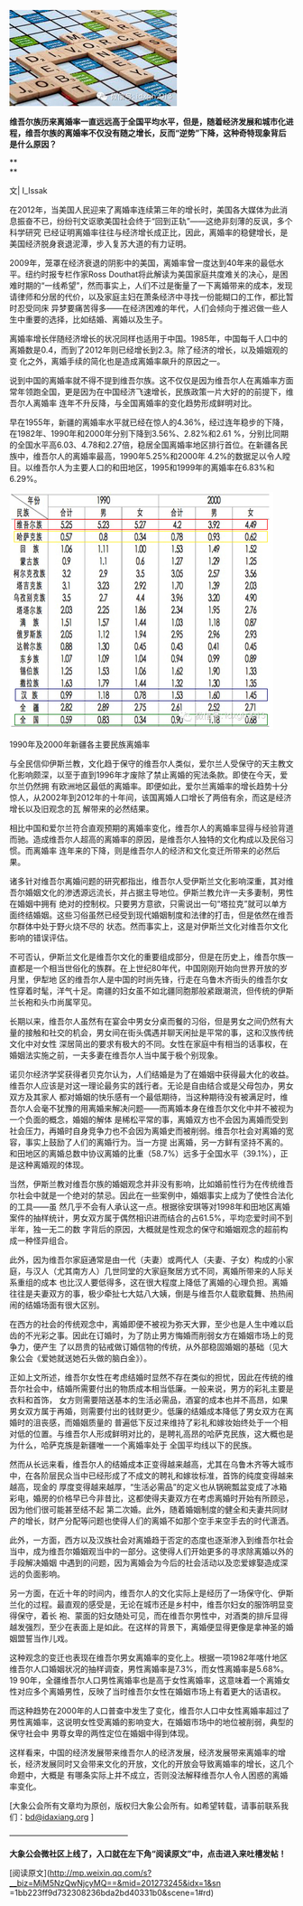 ![](_resources/离婚的社会经济学：维吾尔案例image0.jpg)

**维吾尔族历来离婚率一直远远高于全国平均水平，但是，随着经济发展和城市化进程，维吾尔族的离婚率不仅没有随之增长，反而“逆势”下降，这种奇特现象背后是什么原因？**

**  
**

文| I_Issak

  

在2012年，当美国人民迎来了离婚率连续第三年的增长时，美国各大媒体为此消息振奋不已，纷纷刊文讴歌美国社会终于“回到正轨”——这绝非刻薄的反讽，多个科学研究
已经证明离婚率往往与经济增长成正比，因此，离婚率的稳健增长，是美国经济脱身衰退泥潭，步入复苏大道的有力证明。

  

2009年，笼罩在经济衰退的阴影中的美国，离婚率曾一度达到40年来的最低水平。纽约时报专栏作家Ross Douthat将此解读为美国家庭共度难关的决心，是困
难时期的“一线希望”，然而事实上，人们不过是衡量了一下离婚带来的成本，发现请律师和分居的代价，以及家庭主妇在萧条经济中寻找一份能糊口的工作，都比暂时忍受同床
异梦要痛苦得多——在经济困难的年代，人们会倾向于推迟做一些人生中重要的选择，比如结婚、离婚以及生子。

  

离婚率增长伴随经济增长的状况同样也适用于中国。1985年，中国每千人口中的离婚数是0.4，而到了2012年则已经增长到2.3。除了经济的增长，以及婚姻观的变
化之外，离婚手续的简化也是造成离婚率飙升的原因之一。

  

说到中国的离婚率就不得不提到维吾尔族。这不仅仅是因为维吾尔人在离婚率方面常年领跑全国，更是因为在中国经济飞速增长，民族政策一片大好的的前提下，维吾尔人离婚率
连年不升反降，与全国离婚率的变化趋势形成鲜明对比。

  

早在1955年，新疆的离婚率水平就已经在惊人的4.36%，经过连年稳步的下降，在1982年、1990年和2000年分别下降到3.56%、2.82%和2.61
%，分别比同期的全国水平高6.03、4.78和2.27倍，稳居全国离婚率地区排行首位。在新疆各民族中，维吾尔人的离婚率最高，1990年5.25%和2000年
4.2%的数据足以令人瞠目。以维吾尔人为主要人口的和田地区，1995和1999年的离婚率在6.83%和6.29%。

  

![](_resources/离婚的社会经济学：维吾尔案例image1.jpg)

1990年及2000年新疆各主要民族离婚率

  

与全民信仰伊斯兰教，文化趋于保守的维吾尔人类似，爱尔兰人受保守的天主教文化影响颇深，以至于直到1996年才废除了禁止离婚的宪法条款。即使在今天，爱尔兰仍然拥
有欧洲地区最低的离婚率。即便如此，爱尔兰离婚率的增长趋势十分惊人，从2002年到2012年的十年间，该国离婚人口增长了两倍有余，而这是经济增长以及旧观念的瓦
解带来的必然结果。

  

相比中国和爱尔兰符合直观预期的离婚率变化，维吾尔人的离婚率显得与经验背道而驰。造成维吾尔人超高的离婚率的原因，是维吾尔人独特的文化构成以及民俗习惯。而离婚率
连年来的下降，则是维吾尔人的经济和文化变迁所带来的必然后果。

  

诸多针对维吾尔离婚问题的研究都指出，维吾尔人受伊斯兰文化影响深重，其对维吾尔婚姻文化的渗透源远流长，并占据主导地位。伊斯兰教允许一夫多妻制，男性在婚姻中拥有
绝对的控制权。只要男方意欲，只需说出一句“塔拉克”就可以单方面终结婚姻。这些习俗虽然已经受到现代婚姻制度和法律的打击，但是依然在维吾尔群体中处于野火烧不尽的
状态。然而事实上，这是对伊斯兰文化对维吾尔文化影响的错误评估。

  

不可否认，伊斯兰文化是维吾尔文化的重要组成部分，但是在历史上，维吾尔族一直都是一个相当世俗化的族群。在上世纪80年代，中国刚刚开始向世界开放的岁月里，伊犁地
区的维吾尔人是中国的时尚先锋，行走在乌鲁木齐街头的维吾尔女性穿着时髦，洋气十足。南疆的妇女虽不如北疆同胞那般紧跟潮流，但传统的伊斯兰长袍和头巾尚属罕见。

  

长期以来，维吾尔人虽然有在宴会中男女分桌而餐的习俗，但是男女之间仍然有大量的接触和社交的机会，男女间在街头偶遇并聊天闲扯是平常的事，这和汉族传统文化中对女性
深居简出的要求有极大的不同。女性在家庭中有相当的话事权，在婚姻法实施之前，一夫多妻在维吾尔人当中属于极个别现象。

诺贝尔经济学奖获得者贝克尔认为，人们结婚是为了在婚姻中获得最大化的收益。维吾尔人应该是对这一理论最务实的践行者。无论是自由结合或是父母包办，男女双方及其家人
都对婚姻的快乐感有一个最低期待，当这种期待没有被满足时，维吾尔人会毫不犹豫的用离婚来解决问题——而离婚本身在维吾尔文化中并不被视为一个负面的概念，婚姻的解体
是稀松平常的事，离婚双方也不会因为离婚而受到社会压力，再婚时自身竞争力也不会因为离婚史而被削弱。维吾尔社会对离婚的宽容，事实上鼓励了人们的离婚行为。当一方提
出离婚，另一方鲜有坚持不离的。和田地区的离婚总数中协议离婚的比重（58.7%）远多于全国水平（39.1%），正是这种离婚观的体现。

  

当然，伊斯兰教对维吾尔族的婚姻观念并非没有影响，比如婚前性行为在传统维吾尔社会中就是一个绝对的禁忌。因此在一些案例中，婚姻事实上成为了使性合法化的工具——虽
然几乎不会有人承认这一点。根据徐安琪等对1998年和田地区离婚案件的抽样统计，男女双方属于偶然相识进而结合的占61.5%，平均恋爱时间不到半年，独一无二的数
字背后的原因，大概就是性观念的保守和婚姻观念的超前构成一种怪异组合。

  

此外，因为维吾尔家庭通常是由一代（夫妻）或两代人（夫妻、子女）构成的小家庭，与汉人（尤其南方人）几世同堂的大家庭聚居方式不同，离婚所带来的人际关系重组的成本
也比汉人要低得多，这在很大程度上降低了离婚的心理负担。离婚往往是夫妻双方的事，极少牵扯七大姑八大姨，倒是与维吾尔人载歌载舞、热热闹闹的结婚场面有很大区别。

  

在西方的社会的传统观念中，离婚即便不被视为弥天大罪，至少也是人生中难以启齿的不光彩之事。因此在订婚时，为了防止男方悔婚而削弱女方在婚姻市场上的竞争力，便产生
了以昂贵的钻戒做订婚信物的传统，从外部稳固婚姻的基础（见大象公会《爱她就送她石头做的脑白金》）。

  

正如上文所述，维吾尔女性在考虑结婚时显然不存在类似的担忧，因此在传统的维吾尔社会中，结婚所需要付出的物质成本相当低廉。一般来说，男方的彩礼主要是衣料和首饰，
女方则需要陪送基本的生活必需品，酒宴的成本也并不高昂，如果男女双方属于再婚，则需要付出的钱财更少。低廉的结婚成本降低了男女双方在离婚时的沮丧感，而婚姻质量的
普遍低下反过来维持了彩礼和嫁妆始终处于一个相对低的位置。与维吾尔人形成鲜明对比的，是聘礼高昂的哈萨克民族，这大概也是为什么，哈萨克族是新疆唯一一个离婚率处于
全国平均线以下的民族。

  

然而从长远来看，维吾尔人的结婚成本正变得越来越高，尤其在乌鲁木齐等大城市中，在各阶层民众当中已经形成了不成文的聘礼和嫁妆标准，首饰的纯度变得越来越高，现金的
厚度变得越来越厚，“生活必需品”的定义也从锅碗瓢盆变成了冰箱彩电，婚房的价格早已今非昔比，这都使得夫妻双方在考虑离婚时开始有所顾忌，因为他们很可能甚至结不起
第二次婚。此外，随着婚姻制度的健全和夫妻共同财产的增长，财产分配等问题也使得人们的离婚不如那个空手来空手去的时代潇洒。

  

此外，一方面，西方以及汉族社会对离婚趋于否定的态度也逐渐渗入到维吾尔社会当中，成为维吾尔婚姻观当中的一部分。这使得人们开始更多的寻求除离婚以外的手段解决婚姻
中遇到的问题，因为离婚会为今后的社会活动以及恋爱嫁娶造成深远的负面影响。

  

另一方面，在近十年的时间内，维吾尔人的文化实际上是经历了一场保守化、伊斯兰化的过程。最直观的感受是，无论在城市还是乡村中，维吾尔妇女的服饰明显变得保守，着长
袍、蒙面的妇女随处可见，而在维吾尔男性中，对酒类的排斥显得越发强烈，至少在表面上是如此。在这样的背景下，离婚便显得更像是拿神圣的婚姻盟誓当作儿戏。

  

这种观念的变迁也表现在维吾尔男女离婚率的变化上。根据一项1982年喀什地区维吾尔人口婚姻状况的抽样调查，男性离婚率是7.3%，而女性离婚率是5.68%。19
90年，全疆维吾尔人口男性离婚率也是高于女性离婚率，这意味着一个离婚女性对应多个离婚男性，反映了当时维吾尔女性在婚姻市场上有着更大的话语权。

  

而这种趋势在2000年的人口普查中发生了变化，维吾尔人口中女性离婚率超过了男性离婚率，这说明女性受离婚的影响变大，在婚姻市场中的地位被削弱，典型的保守社会中
男尊女卑的两性定位在婚姻中得到体现。

  

这样看来，中国的经济发展带来维吾尔人的经济发展，经济发展带来离婚率的增长，经济发展同时又会带来文化的开放，文化的开放会导致离婚率的增长，这几个命题中，大概是
有哪条实际上并不成立，否则没法解释维吾尔人令人困惑的离婚率变化。

  

[大象公会所有文章均为原创，版权归大象公会所有。如希望转载，请事前联系我们：bd@idaxiang.org ]

  

———————————————  

**大象公会微社区上线了，入口就在左下角“阅读原文”中，点击进入来吐槽发帖！**

  

[阅读原文](http://mp.weixin.qq.com/s?__biz=MjM5NzQwNjcyMQ==&mid=201273245&idx=1&sn
=1bb223ff9d732308236bda2bd40331b0&scene=1#rd)

